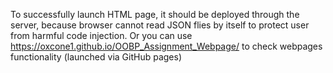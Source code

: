 To successfully launch HTML page, it should be deployed through the server, because browser cannot read JSON flies by itself to protect user from harmful code injection.
Or you can use https://oxcone1.github.io/OOBP_Assignment_Webpage/ to check webpages functionality (launched via GitHub pages)
